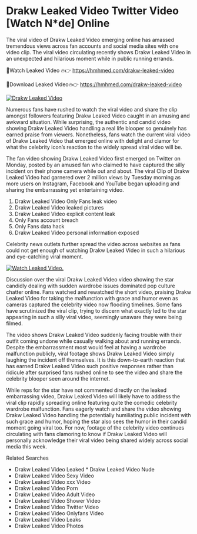 ﻿# Drakw Leaked Video Twitter Video [Watch N*de] Online

The viral video of ﻿Drakw Leaked Video emerging online has amassed tremendous views across fan accounts and social media sites with one video clip. The viral video circulating recently shows ﻿Drakw Leaked Video in an unexpected and hilarious moment while in public running errands. 

🔴Watch Leaked Video 🔥👉  https://hmhmed.com/drakw-leaked-video 

🔴Download Leaked Video🔥👉  https://hmhmed.com/drakw-leaked-video 

[![Drakw Leaked Video](https://i.imgur.com/dJHk4Zq.gif)](https://hmhmed.com/drakw-leaked-video)

Numerous fans have rushed to watch the viral video and share the clip amongst followers featuring ﻿Drakw Leaked Video caught in an amusing and awkward situation. While surprising, the authentic and candid video showing ﻿Drakw Leaked Video handling a real life blooper so genuinely has earned praise from viewers. Nonetheless, fans watch the current viral video of ﻿Drakw Leaked Video that emerged online with delight and clamor for what the celebrity icon’s reaction to the widely spread viral video will be.

The fan video showing ﻿Drakw Leaked Video first emerged on Twitter on Monday, posted by an amused fan who claimed to have captured the silly incident on their phone camera while out and about. The viral Clip of ﻿Drakw Leaked Video had garnered over 2 million views by Tuesday morning as more users on Instagram, Facebook and YouTube began uploading and sharing the embarrassing yet entertaining video. 

1. ﻿Drakw Leaked Video Only Fans leak video
2. ﻿Drakw Leaked Video leaked pictures
3. ﻿Drakw Leaked Video explicit content leak
4. Only Fans account breach
5. Only Fans data hack
6. ﻿Drakw Leaked Video personal information exposed

Celebrity news outlets further spread the video across websites as fans could not get enough of watching ﻿Drakw Leaked Video in such a hilarious and eye-catching viral moment. 

[![Watch Leaked Video.](https://miro.medium.com/v2/resize:fit:828/format:webp/1*cilzJN44JGOrTw9NJCrNHA.gif "Watch Leaked Video")](https://hmhmed.com/drakw-leaked-video)

Discussion over the viral ﻿Drakw Leaked Video video showing the star candidly dealing with sudden wardrobe issues dominated pop culture chatter online. Fans watched and rewatched the short video, praising ﻿Drakw Leaked Video for taking the malfunction with grace and humor even as cameras captured the celebrity video now flooding timelines. Some fans have scrutinized the viral clip, trying to discern what exactly led to the star appearing in such a silly viral video, seemingly unaware they were being filmed.

The video shows ﻿Drakw Leaked Video suddenly facing trouble with their outfit coming undone while casually walking about and running errands. Despite the embarrassment most would feel at having a wardrobe malfunction publicly, viral footage shows ﻿Drakw Leaked Video simply laughing the incident off themselves. It is this down-to-earth reaction that has earned ﻿Drakw Leaked Video such positive responses rather than ridicule after surprised fans rushed online to see the video and share the celebrity blooper seen around the internet.  

While reps for the star have not commented directly on the leaked embarrassing video, ﻿Drakw Leaked Video will likely have to address the viral clip rapidly spreading online featuring quite the comedic celebrity wardrobe malfunction. Fans eagerly watch and share the video showing ﻿Drakw Leaked Video handling the potentially humiliating public incident with such grace and humor, hoping the star also sees the humor in their candid moment going viral too. For now, footage of the celebrity video continues circulating with fans clamoring to know if ﻿Drakw Leaked Video will personally acknowledge their viral video being shared widely across social media this week.

Related Searches
* ﻿Drakw Leaked Video Leaked
﻿* Drakw Leaked Video Nude
* ﻿Drakw Leaked Video Sexy Video
* ﻿Drakw Leaked Video xxx Video
* ﻿Drakw Leaked Video Porn
* ﻿Drakw Leaked Video Adult Video
* ﻿Drakw Leaked Video Shower Video
* ﻿Drakw Leaked Video Twitter Video
* ﻿Drakw Leaked Video Onlyfans Video
* ﻿Drakw Leaked Video Leaks
* ﻿Drakw Leaked Video Photos